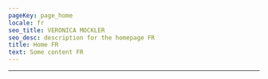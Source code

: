 ```yaml
---
pageKey: page_home
locale: fr
seo_title: VERONICA MOCKLER
seo_desc: description for the homepage FR
title: Home FR
text: Some content FR
---
```

---
